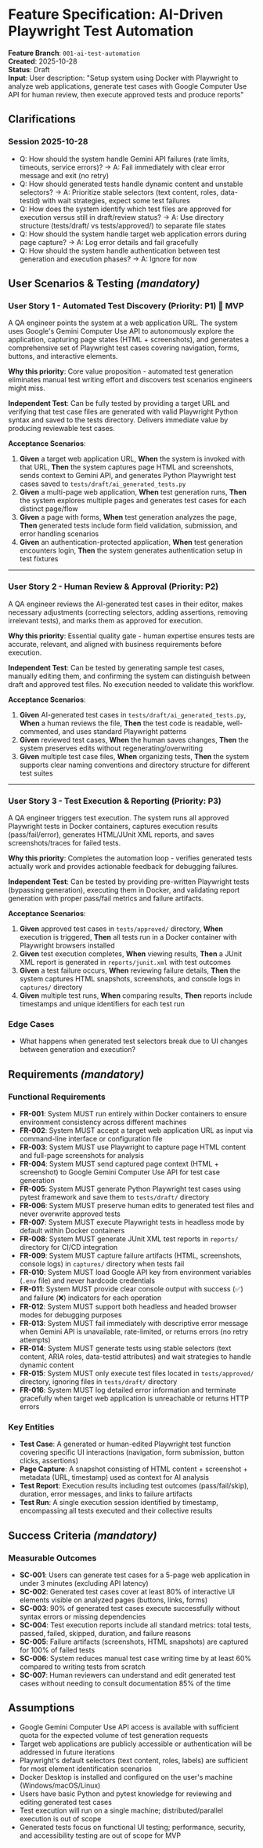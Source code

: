 # Feature Specification: AI-Driven Playwright Test Automation

**Feature Branch**: `001-ai-test-automation`  
**Created**: 2025-10-28  
**Status**: Draft  
**Input**: User description: "Setup system using Docker with Playwright to analyze web applications, generate test cases with Google Computer Use API for human review, then execute approved tests and produce reports"

## Clarifications

### Session 2025-10-28

- Q: How should the system handle Gemini API failures (rate limits, timeouts, service errors)? → A: Fail immediately with clear error message and exit (no retry)
- Q: How should generated tests handle dynamic content and unstable selectors? → A: Prioritize stable selectors (text content, roles, data-testid) with wait strategies, expect some test failures
- Q: How does the system identify which test files are approved for execution versus still in draft/review status? → A: Use directory structure (tests/draft/ vs tests/approved/) to separate file states
- Q: How should the system handle target web application errors during page capture? → A: Log error details and fail gracefully
- Q: How should the system handle authentication between test generation and execution phases? → A: Ignore for now

## User Scenarios & Testing *(mandatory)*

<!--
  IMPORTANT: User stories should be PRIORITIZED as user journeys ordered by importance.
  Each user story/journey must be INDEPENDENTLY TESTABLE - meaning if you implement just ONE of them,
  you should still have a viable MVP (Minimum Viable Product) that delivers value.
  
  Assign priorities (P1, P2, P3, etc.) to each story, where P1 is the most critical.
  Think of each story as a standalone slice of functionality that can be:
  - Developed independently
  - Tested independently
  - Deployed independently
  - Demonstrated to users independently
-->

### User Story 1 - Automated Test Discovery (Priority: P1) 🎯 MVP

A QA engineer points the system at a web application URL. The system uses Google's Gemini Computer Use API to autonomously explore the application, capturing page states (HTML + screenshots), and generates a comprehensive set of Playwright test cases covering navigation, forms, buttons, and interactive elements.

**Why this priority**: Core value proposition - automated test generation eliminates manual test writing effort and discovers test scenarios engineers might miss.

**Independent Test**: Can be fully tested by providing a target URL and verifying that test case files are generated with valid Playwright Python syntax and saved to the tests directory. Delivers immediate value by producing reviewable test cases.

**Acceptance Scenarios**:

1. **Given** a target web application URL, **When** the system is invoked with that URL, **Then** the system captures page HTML and screenshots, sends context to Gemini API, and generates Python Playwright test cases saved to `tests/draft/ai_generated_tests.py`
2. **Given** a multi-page web application, **When** test generation runs, **Then** the system explores multiple pages and generates test cases for each distinct page/flow
3. **Given** a page with forms, **When** test generation analyzes the page, **Then** generated tests include form field validation, submission, and error handling scenarios
4. **Given** an authentication-protected application, **When** test generation encounters login, **Then** the system generates authentication setup in test fixtures

---

### User Story 2 - Human Review & Approval (Priority: P2)

A QA engineer reviews the AI-generated test cases in their editor, makes necessary adjustments (correcting selectors, adding assertions, removing irrelevant tests), and marks them as approved for execution.

**Why this priority**: Essential quality gate - human expertise ensures tests are accurate, relevant, and aligned with business requirements before execution.

**Independent Test**: Can be tested by generating sample test cases, manually editing them, and confirming the system can distinguish between draft and approved test files. No execution needed to validate this workflow.

**Acceptance Scenarios**:

1. **Given** AI-generated test cases in `tests/draft/ai_generated_tests.py`, **When** a human reviews the file, **Then** the test code is readable, well-commented, and uses standard Playwright patterns
2. **Given** reviewed test cases, **When** the human saves changes, **Then** the system preserves edits without regenerating/overwriting
3. **Given** multiple test case files, **When** organizing tests, **Then** the system supports clear naming conventions and directory structure for different test suites

---

### User Story 3 - Test Execution & Reporting (Priority: P3)

A QA engineer triggers test execution. The system runs all approved Playwright tests in Docker containers, captures execution results (pass/fail/error), generates HTML/JUnit XML reports, and saves screenshots/traces for failed tests.

**Why this priority**: Completes the automation loop - verifies generated tests actually work and provides actionable feedback for debugging failures.

**Independent Test**: Can be tested by providing pre-written Playwright tests (bypassing generation), executing them in Docker, and validating report generation with proper pass/fail metrics and failure artifacts.

**Acceptance Scenarios**:

1. **Given** approved test cases in `tests/approved/` directory, **When** execution is triggered, **Then** all tests run in a Docker container with Playwright browsers installed
2. **Given** test execution completes, **When** viewing results, **Then** a JUnit XML report is generated in `reports/junit.xml` with test outcomes
3. **Given** a test failure occurs, **When** reviewing failure details, **Then** the system captures HTML snapshots, screenshots, and console logs in `captures/` directory
4. **Given** multiple test runs, **When** comparing results, **Then** reports include timestamps and unique identifiers for each test run

### Edge Cases

- What happens when generated test selectors break due to UI changes between generation and execution?

## Requirements *(mandatory)*

<!--
  ACTION REQUIRED: The content in this section represents placeholders.
  Fill them out with the right functional requirements.
-->

### Functional Requirements

- **FR-001**: System MUST run entirely within Docker containers to ensure environment consistency across different machines
- **FR-002**: System MUST accept a target web application URL as input via command-line interface or configuration file
- **FR-003**: System MUST use Playwright to capture page HTML content and full-page screenshots for analysis
- **FR-004**: System MUST send captured page context (HTML + screenshot) to Google Gemini Computer Use API for test case generation
- **FR-005**: System MUST generate Python Playwright test cases using pytest framework and save them to `tests/draft/` directory
- **FR-006**: System MUST preserve human edits to generated test files and never overwrite approved tests
- **FR-007**: System MUST execute Playwright tests in headless mode by default within Docker containers
- **FR-008**: System MUST generate JUnit XML test reports in `reports/` directory for CI/CD integration
- **FR-009**: System MUST capture failure artifacts (HTML, screenshots, console logs) in `captures/` directory when tests fail
- **FR-010**: System MUST load Google API key from environment variables (`.env` file) and never hardcode credentials
- **FR-011**: System MUST provide clear console output with success (✅) and failure (❌) indicators for each operation
- **FR-012**: System MUST support both headless and headed browser modes for debugging purposes
- **FR-013**: System MUST fail immediately with descriptive error message when Gemini API is unavailable, rate-limited, or returns errors (no retry attempts)
- **FR-014**: System MUST generate tests using stable selectors (text content, ARIA roles, data-testid attributes) and wait strategies to handle dynamic content
- **FR-015**: System MUST only execute test files located in `tests/approved/` directory, ignoring files in `tests/draft/` directory
- **FR-016**: System MUST log detailed error information and terminate gracefully when target web application is unreachable or returns HTTP errors

### Key Entities

- **Test Case**: A generated or human-edited Playwright test function covering specific UI interactions (navigation, form submission, button clicks, assertions)
- **Page Capture**: A snapshot consisting of HTML content + screenshot + metadata (URL, timestamp) used as context for AI analysis
- **Test Report**: Execution results including test outcomes (pass/fail/skip), duration, error messages, and links to failure artifacts
- **Test Run**: A single execution session identified by timestamp, encompassing all tests executed and their collective results

## Success Criteria *(mandatory)*

<!--
  ACTION REQUIRED: Define measurable success criteria.
  These must be technology-agnostic and measurable.
-->

### Measurable Outcomes

- **SC-001**: Users can generate test cases for a 5-page web application in under 3 minutes (excluding API latency)
- **SC-002**: Generated test cases cover at least 80% of interactive UI elements visible on analyzed pages (buttons, links, forms)
- **SC-003**: 90% of generated test cases execute successfully without syntax errors or missing dependencies
- **SC-004**: Test execution reports include all standard metrics: total tests, passed, failed, skipped, duration, and failure reasons
- **SC-005**: Failure artifacts (screenshots, HTML snapshots) are captured for 100% of failed tests
- **SC-006**: System reduces manual test case writing time by at least 60% compared to writing tests from scratch
- **SC-007**: Human reviewers can understand and edit generated test cases without needing to consult documentation 85% of the time

## Assumptions

- Google Gemini Computer Use API access is available with sufficient quota for the expected volume of test generation requests
- Target web applications are publicly accessible or authentication will be addressed in future iterations
- Playwright's default selectors (text content, roles, labels) are sufficient for most element identification scenarios
- Docker Desktop is installed and configured on the user's machine (Windows/macOS/Linux)
- Users have basic Python and pytest knowledge for reviewing and editing generated test cases
- Test execution will run on a single machine; distributed/parallel execution is out of scope
- Generated tests focus on functional UI testing; performance, security, and accessibility testing are out of scope for MVP
